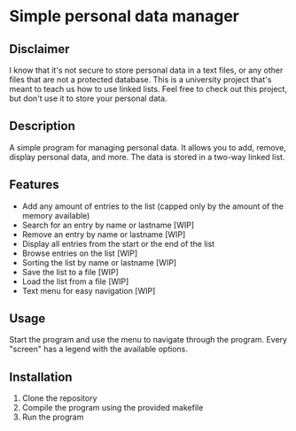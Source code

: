 # Simple personal data manager
## Disclaimer
I know that it's not secure to store personal data in a text files, or any other files that are not a protected database.
This is a university project that's meant to teach us how to use linked lists.
Feel free to check out this project, but don't use it to store your personal data.

## Description
A simple program for managing personal data. It allows you to add, remove, display personal data, and more. The data is stored in a two-way linked list.

## Features
- Add any amount of entries to the list (capped only by the amount of the memory available)
- Search for an entry by name or lastname [WIP]
- Remove an entry by name or lastname [WIP]
- Display all entries from the start or the end of the list
- Browse entries on the list [WIP]
- Sorting the list by name or lastname [WIP]
- Save the list to a file [WIP]
- Load the list from a file [WIP]
- Text menu for easy navigation [WIP]

## Usage
Start the program and use the menu to navigate through the program.
Every "screen" has a legend with the available options.

## Installation
1. Clone the repository
2. Compile the program using the provided makefile
3. Run the program

